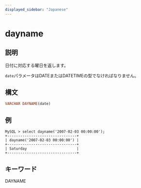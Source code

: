 ```yaml
---
displayed_sidebar: "Japanese"
---
```


# dayname

## 説明

日付に対応する曜日を返します。

`date`パラメータはDATEまたはDATETIMEの型でなければなりません。

## 構文

```Haskell
VARCHAR DAYNAME(date)
```

## 例

```Plain Text
MySQL > select dayname('2007-02-03 00:00:00');
+--------------------------------+
| dayname('2007-02-03 00:00:00') |
+--------------------------------+
| Saturday                       |
+--------------------------------+
```

## キーワード

DAYNAME